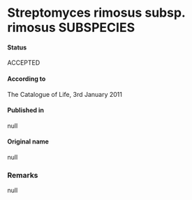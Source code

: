 # Streptomyces rimosus subsp. rimosus SUBSPECIES

#### Status
ACCEPTED

#### According to
The Catalogue of Life, 3rd January 2011

#### Published in
null

#### Original name
null

### Remarks
null